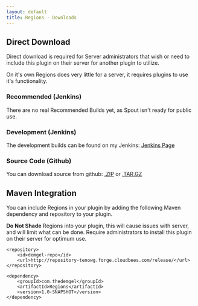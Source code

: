 ```yaml
---
layout: default
title: Regions - Downloads
---
```


## Direct Download
Direct download is required for Server administrators that wish or need to include this plugin on their server for another
plugin to utilize.

On it's own Regions does very little for a server, it requires plugins to use it's functionality.

### Recommended (Jenkins)
There are no real Recommended Builds yet, as Spout isn't ready for public use.

### Development (Jenkins)
The development builds can be found on my Jenkins: <a href="https://tenowg.ci.cloudbees.com/job/RAZs">Jenkins Page</a>

### Source Code (Github)
You can download source from github: <a href="https://github.com/tenowg/Regions/zipball/master">.ZIP</a> or <a href="https://github.com/tenowg/Regions/tarball/master">.TAR.GZ</a>

## Maven Integration
You can include Regions in your plugin by adding the following Maven dependency and repository to your plugin.

**Do Not Shade** Regions into your plugin, this will cause issues with server, and will limit what can be done. Require administrators to install this plugin on their server for optimum use.

<pre><code>&lt;repository>
    &lt;id>demgel-repo&lt;/id>
    &lt;url>http://repository-tenowg.forge.cloudbees.com/release/&lt;/url>
&lt;/repository>

&lt;dependency>
    &lt;groupId>com.thedemgel&lt;/groupId>
    &lt;artifactId>Regions&lt;/artifactId>
    &lt;version>1.0-SNAPSHOT&lt;/version>
&lt;/dependency>
</code></pre>
